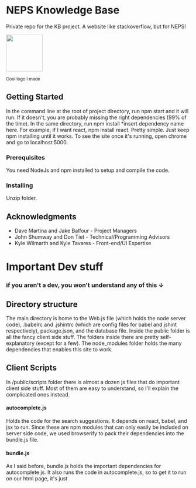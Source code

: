 # NEPS Knowledge Base

Private repo for the KB project. A website like stackoverflow, but for NEPS!

<img src="/public/images/favicon.ico" width="100" height="100" />

<sup>Cool logo I made</sup>


## Getting Started

In the command line at the root of project directory, run npm start and it will run. If it doesn't,
you are probably missing the right dependencies (99% of the time). In the same directory, run npm install 
*insert dependency name here. For example, if I want react, npm install react. Pretty simple. Just keep npm
installing until it works. To see the site once it's running, open chrome and go to localhost:5000.

### Prerequisites

You need NodeJs and npm installed to setup and compile the code.

### Installing

Unzip folder.

## Acknowledgments

* Dave Martina and Jake Balfour - Project Managers
* John Shumway and Don Tiet - Technical/Programming Advisors
* Kyle Wilmarth and Kyle Tavares - Front-end/UI Expertise

# Important Dev stuff
### if you aren't a dev, you won't understand any of this ↓

## Directory structure

The main directory is home to the Web.js file (which holds the node server code), .babelrc and .jshintrc
(which are config files for babel and jshint respectively), package.json, and the database file. Inside the 
public folder is all the fancy client side stuff. The folders inside there are pretty self-explanatory 
(except for a few). The node_modules folder holds the many dependencies that enables this site to work.

## Client Scripts

In /public/scripts folder there is almost a dozen js files that do important client side stuff. Most of them
are easy to understand, so I'll explain the complicated ones instead. 

#### autocomplete.js 

Holds the code for the search suggestions. It depends on react, babel,
and jsx to run. Since these are npm modules that can only easily be included on server side code,
we used browserify to pack their dependencies into the bundle.js file.

#### bundle.js

As I said before, bundle.js holds the important dependencies for autocomplete js. It also runs the code in
autocomplete.js, so to get it to run on our html page, it's just <script src="../scripts/bundle.js"/>

#### realtime.socket.js

Listens on a websocket for any events. On a 'received' event,
jQuery is used to append the newly posted article data to the display. Relies on socket.io to function.

## Built With

* [jQuery](https://jquery.com/) - Used for client side coding
* [SQLite](https://www.sqlite.org/) - Database
* [express](https://expressjs.com/) - Used for web framework
* [browserify](http://browserify.org/) - Packages npm modules for client-side use
* [Node](https://nodejs.org/en/) - Used for back-end
* [async](https://github.com/caolan/async) - Used to asynchronously loop through DB queries for search engine
* [quill](https://quilljs.com/) - Rich text box editor
* [ejs](http://www.embeddedjs.com/) - Templating engine
* [react](https://facebook.github.io/react/) - Used for material-ui autocomplete/ search suggestions
* [bootstrap](http://getbootstrap.com/) - Helped the site look pretty :)
* [nodemon](https://github.com/remy/nodemon) - Monitor for any changes in your node.js application and automatically restart the server
* [leven-sort](https://www.npmjs.com/package/leven-sort) - Algorithm used for search engine
* [Atom](https://atom.io/) - Text Editor/IDE used for development
* [Socket.io](https://socket.io/) - Used for websocket code

### Important Commands

* npm start 
    - starts the server (duh)
* browserify ./public/scripts/autocomplete.js > ./public/scripts/bundle.js 
    - finds all dependencies for autocomplete and puts them bundle.js along with the autocomplete.js source code

### Important files - don't delete these
* .babelrc
    - tells babel (a compiler for js) what presets/plugins the code is using in order to compile
* package.json
    - tells npm our dependencies, and tells browserify our babel plugins in order to link our modules.
* db.sqlite
    - the database, you can open it with SQLite Manager
* Web.js
    - the server code, a huge mess of callbacks

### Not-so Important files - delete these if you want idc
* jshintrc
    - only need this if you're using atom

## Authors

* **Adam Espinola** - *Initial Server Programmer* - (adamsp123@gmail.com)

* **Patrick Kennedy** - *Initial Client Programmer* - (patchkennedy56@gmail.com)

